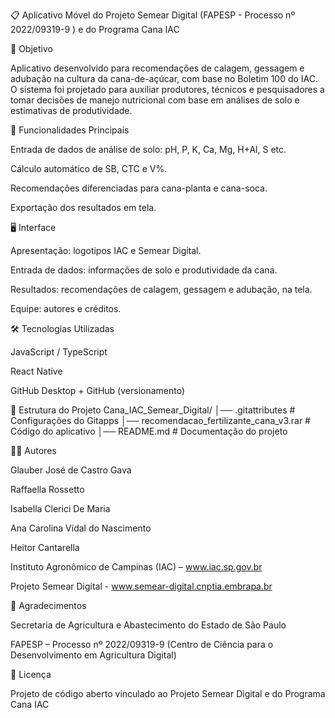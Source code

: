 📋 Aplicativo Móvel do Projeto Semear Digital (FAPESP - Processo nº 2022/09319-9 ) e do Programa Cana IAC 



🎯 Objetivo

Aplicativo desenvolvido para recomendações de calagem, gessagem e adubação na cultura da cana-de-açúcar, com base no Boletim 100 do IAC. 
O sistema foi projetado para auxiliar produtores, técnicos e pesquisadores a tomar decisões de manejo nutricional com base em análises de solo e estimativas de produtividade.

🔑 Funcionalidades Principais

Entrada de dados de análise de solo: pH, P, K, Ca, Mg, H+Al, S etc.

Cálculo automático de SB, CTC e V%.

Recomendações diferenciadas para cana-planta e cana-soca.

Exportação dos resultados em tela.

🖥️ Interface

Apresentação: logotipos IAC e Semear Digital.

Entrada de dados: informações de solo e produtividade da cana.

Resultados: recomendações de calagem, gessagem e adubação, na tela.

Equipe: autores e créditos.

🛠 Tecnologias Utilizadas

JavaScript / TypeScript

React Native

GitHub Desktop + GitHub (versionamento)

📂 Estrutura do Projeto
Cana_IAC_Semear_Digital/
│── .gitattributes  # Configurações do Gitapps
│── recomendacao_fertilizante_cana_v3.rar # Código do aplicativo
│── README.md       # Documentação do projeto



👨‍💻 Autores

Glauber José de Castro Gava

Raffaella Rossetto

Isabella Clerici De Maria

Ana Carolina Vidal do Nascimento

Heitor Cantarella

Instituto Agronômico de Campinas (IAC) – www.iac.sp.gov.br

Projeto Semear Digital - www.semear-digital.cnptia.embrapa.br

🙏 Agradecimentos

Secretaria de Agricultura e Abastecimento do Estado de São Paulo

FAPESP – Processo nº 2022/09319-9 (Centro de Ciência para o Desenvolvimento em Agricultura Digital)

📜 Licença

Projeto de código aberto vinculado ao Projeto Semear Digital e do Programa Cana IAC

